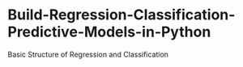 # Build-Regression-Classification-Predictive-Models-in-Python
Basic Structure of Regression and Classification

